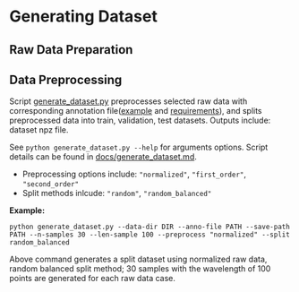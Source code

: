 # Generating Dataset 
## Raw Data Preparation 
## Data Preprocessing
Script [generate_dataset.py](https://github.com/Rescue-Heroes/LimbRescueML/blob/main/generate_dataset.py) preprocesses selected raw data with corresponding annotation file([example](https://github.com/Rescue-Heroes/LimbRescueML/blob/main/rawdata/annotations.csv) and [requirements](https://github.com/Rescue-Heroes/LimbRescueML/blob/main/docs/dataset_generation.md#raw-data-preparation)), and splits preprocessed data into train, validation, test datasets. Outputs include: dataset npz file.

See `python generate_dataset.py --help` for arguments options. Script details can be found in [docs/generate_dataset.md](https://github.com/Rescue-Heroes/LimbRescueML/blob/main/docs/generate_dataset.md).
- Preprocessing options include: `"normalized"`, `"first_order"`, `"second_order"`
- Split methods inlcude: `"random"`, `"random_balanced"`

**Example:**
```
python generate_dataset.py --data-dir DIR --anno-file PATH --save-path PATH --n-samples 30 --len-sample 100 --preprocess "normalized" --split random_balanced 
```
Above command generates a split dataset using normalized raw data, random balanced split method; 30 samples with the wavelength of 100 points are generated for each raw data case.